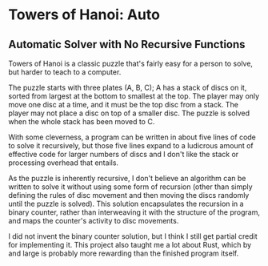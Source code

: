<h1>Towers of Hanoi: Auto</h1>
<h2>Automatic Solver with No Recursive Functions</h2>
<p>Towers of Hanoi is a classic puzzle that's fairly easy for a person to solve, but harder to teach to a computer.</p>
<p>The puzzle starts with three plates (A, B, C); A has a stack of discs on it, sorted from largest at the bottom to smallest at the top. The player may only move one disc at a time, and it must be the top disc from a stack. The player may not place a disc on top of a smaller disc. The puzzle is solved when the whole stack has been moved to C.</p>
<p>With some cleverness, a program can be written in about five lines of code to solve it recursively, but those five lines expand to a ludicrous amount of effective code for larger numbers of discs and I don't like the stack or processing overhead that entails.</p>
<p>As the puzzle is inherently recursive, I don't believe an algorithm can be written to solve it without using some form of recursion (other than simply defining the rules of disc movement and then moving the discs randomly until the puzzle is solved). This solution encapsulates the recursion in a binary counter, rather than interweaving it with the structure of the program, and maps the counter's activity to disc movements.</p>
<p>I did not invent the binary counter solution, but I think I still get partial credit for implementing it. This project also taught me a lot about Rust, which by and large is probably more rewarding than the finished program itself.</p>

